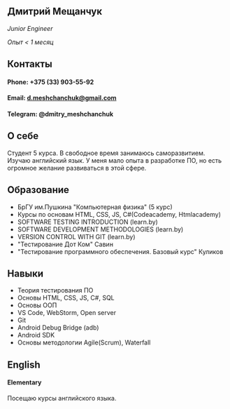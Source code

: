 ## Дмитрий Мещанчук
*Junior Engineer*

*Опыт < 1 месяц*

## Контакты
#### **Phone:**  +375 (33) 903-55-92 
#### **Email:** d.meshchanchuk@gmail.com
#### **Telegram:** @dmitry_meshchanchuk

## О себе
Студент 5 курса. В свободное время занимаюсь саморазвитием. Изучаю английский язык. У меня мало опыта в разработке ПО, 
но есть огромное желание развиваться в этой сфере. 

## Образование
 - БрГУ им.Пушкина "Компьютерная физика" (5 курс)
 - Курсы по основам HTML, CSS, JS, C#(Codeacademy, Htmlacademy)
 - SOFTWARE TESTING INTRODUCTION (learn.by)
 - SOFTWARE DEVELOPMENT METHODOLOGIES (learn.by)
 - VERSION CONTROL WITH GIT (learn.by)
 - "Тестирование Дот Ком" Савин
 - "Тестирование программного обеспечения. Базовый курс" Куликов
 
## Навыки

 - Теория тестирования ПО
 - Основы HTML, CSS, JS, C#, SQL
 - Основы ООП
 - VS Code, WebStorm, Open server
 - Git
 - Android Debug Bridge (adb)
 - Android SDK
 - Основы методологии Agile(Scrum), Waterfall
 

## English
#### **Elementary**
Посещаю курсы английского языка.
